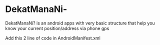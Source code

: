 # DekatManaNi-
DekatManaNi? is an android apps with very basic structure that  help you know your current position/address via phone gps

Add this 2 line of code in AndroidManifest.xml

 <uses-permission android:name="android.permission.ACCESS_COARSE_LOCATION" />
 <uses-permission android:name="android.permission.INTERNET" />
